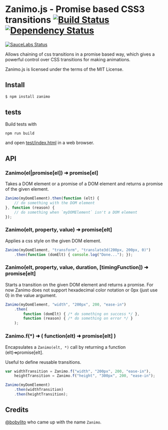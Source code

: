 # Zanimo.js - Promise based CSS3 transitions [![Build Status](https://secure.travis-ci.org/peutetre/Zanimo.png?branch=Q)](http://travis-ci.org/peutetre/Zanimo) [![Dependency Status](https://gemnasium.com/peutetre/Zanimo.png)](https://gemnasium.com/peutetre/Zanimo)

[![SauceLabs Status](https://saucelabs.com/browser-matrix/zanimo.svg)](https://saucelabs.com/u/zanimo)

Allows chaining of css transitions in a promise based way, which gives a powerful control over CSS transitions
for making animations.

Zanimo.js is licensed under the terms of the MIT License.

## Install

```sh
$ npm install zanimo
```

##  tests

Build tests with

```
npm run build
```

and open [test/index.html](http://peutetre.github.com/Zanimo/test/index.html) in a web browser.

## API

### Zanimo(el|promise[el]) ➜  promise[el]

Takes a DOM element or a promise of a DOM element and returns a promise of the given element.

~~~ javascript
Zanimo(myDomElement).then(function (elt) {
    // do something with the DOM element
}, function (reason) {
    // do something when `myDOMElement` isn't a DOM element
});
~~~


### Zanimo(elt, property, value) ➜  promise[elt]

Applies a css style on the given DOM element.

~~~ javascript
Zanimo(myDomElement, "transform", "translate3d(200px, 200px, 0)")
    .then(function (domElt) { console.log("Done..."); });
~~~


### Zanimo(elt, property, value, duration, [timingFunction])  ➜  promise[elt]

Starts a transition on the given DOM element and returns a promise.
For now Zanimo does not support hexadecimal color notation or 0px (just use 0) in the value argument.

~~~ javascript
Zanimo(myDomElement, "width", "200px", 200, "ease-in")
    .then(
        function (domElt) { /* do something on success */ },
        function (reason) { /* do something on error */ }
    );
~~~

### Zanimo.f(*)  ➜  ( function(elt) ➜  promise[elt] )

Encapsulates a `Zanimo(elt, *)` call by returning a function (elt)➜promise[elt].

Useful to define reusable transitions.

~~~ javascript
var widthTransition = Zanimo.f("width", "200px", 200, "ease-in"),
    heightTransition = Zanimo.f("height", "300px", 200, "ease-in");

Zanimo(myDomElement)
    .then(widthTransition)
    .then(heightTransition);
~~~

## Credits

[@bobylito](http://bobylito.me/) who came up with the name `Zanimo`.
